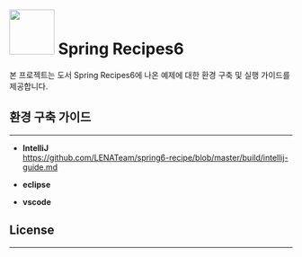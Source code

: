 # <img src="https://github.com/LENATeam/spring6-recipe/tree/master/images" width="80" height="80"> Spring Recipes6

본 프로젝트는 도서 Spring Recipes6에 나온 예제에 대한 환경 구축 및 실행 가이드를 제공합니다.

## 환경 구축 가이드

---

- <b>IntelliJ</b>  
   https://github.com/LENATeam/spring6-recipe/blob/master/build/intellij-guide.md
- <b>eclipse</b>

- <b>vscode</b>

## License

---
